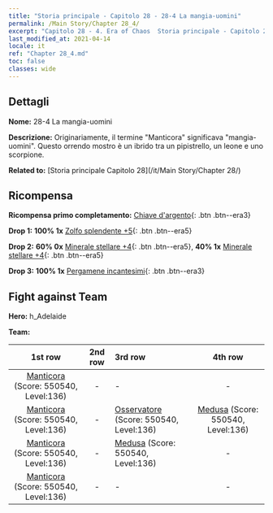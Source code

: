 ```yaml
---
title: "Storia principale - Capitolo 28 - 28-4 La mangia-uomini"
permalink: /Main Story/Chapter 28_4/
excerpt: "Capitolo 28 - 4. Era of Chaos  Storia principale - Capitolo 28_4. 28-4 La mangia-uomini"
last_modified_at: 2021-04-14
locale: it
ref: "Chapter 28_4.md"
toc: false
classes: wide
---
```


## Dettagli

 **Nome:** 28-4 La mangia-uomini

 **Descrizione:** Originariamente, il termine \"Manticora\" significava \"mangia-uomini\". Questo orrendo mostro è un ibrido tra un pipistrello, un leone e uno scorpione.

 **Related to:** [Storia principale Capitolo 28](/it/Main Story/Chapter 28/)

## Ricompensa

 **Ricompensa primo completamento:** [Chiave d'argento](/it/Items/con_693/){: .btn .btn--era3}

 **Drop 1:** **100% 1x** [Zolfo splendente +5](/it/Items/mat_99/){: .btn .btn--era5}

 **Drop 2:** **60% 0x** [Minerale stellare +4](/it/Items/mat_89/){: .btn .btn--era5}, **40% 1x** [Minerale stellare +4](/it/Items/mat_89/){: .btn .btn--era5}

 **Drop 3:** **100% 1x** [Pergamene incantesimi](/it/Items/con_694/){: .btn .btn--era3}


## Fight against Team
 **Hero:** h_Adelaide

 **Team:**


  | 1st row | 2nd row | 3rd row | 4th row |
  |:----:|:----:|:----|:----:|
  | [Manticora](/it/units/Manticore/) (Score: 550540, Level:136)  | - | - | - |
  | [Manticora](/it/units/Manticore/) (Score: 550540, Level:136)  | - | [Osservatore](/it/units/Beholder/) (Score: 550540, Level:136)  | [Medusa](/it/units/Medusa/) (Score: 550540, Level:136)  |
  | [Manticora](/it/units/Manticore/) (Score: 550540, Level:136)  | - | [Medusa](/it/units/Medusa/) (Score: 550540, Level:136)  | - |
  | [Manticora](/it/units/Manticore/) (Score: 550540, Level:136)  | - | - | - |


